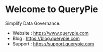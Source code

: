 # Welcome to QueryPie

Simplify Data Governance.

- Website : https://www.querypie.com
- Blog : https://blog.querypie.com
- Support : https://support.querypie.com